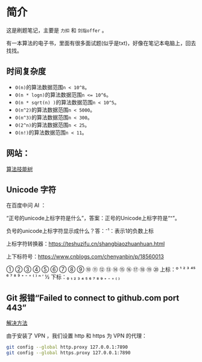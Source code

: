 # 简介

这是刷题笔记，主要是 `力扣` 和 `剑指offer` 。

有一本算法的电子书，里面有很多面试题(似乎是txt)，好像在笔记本电脑上，回去找找。


## 时间复杂度

- `O(n)`的算法数据范围`n < 10^8`。
- `O(n * logn)`的算法数据范围`n <= 10^6`。
- `O(n * sqrt(n) )`的算法数据范围`n < 10^5`。
- `O(n^2)`的算法数据范围`n < 5000`。
- `O(n^3)`的算法数据范围`n < 300`。
- `O(2^n)`的算法数据范围`n < 25`。
- `O(n!)`的算法数据范围`n < 11`。


## 网站：
[算法技能树](https://edu.csdn.net/skill/algorithm?utm_source=AI_act_algorithm)

## Unicode 字符

在百度中问 AI ：

“正号的unicode上标字符是什么”，答案：‌正号的Unicode上标字符是“⁺”。

负号的unicode上标字符显示成什么？答：‌⁻¹‌：表示1的负数上标


上标字符转换器：https://teshuzifu.cn/shangbiaozhuanhuan.html

上下标符号：https://www.cnblogs.com/chenyanbin/p/18560013

① ② ③ ④ ⑤ ⑥ ⑦ ⑧ ⑨ ⑩ ⑪ ⑫ ⑬ ⑭ ⑮ ⑯ ⑰ ⑱ ⑲ ⑳
上标：º ¹ ² ³ ⁴⁵ ⁶ ⁷ ⁸ ⁹ ⁺ ⁻ ⁼ ⁽ ⁾ ⁿ ′ ½
下标：₀ ₁ ₂ ₃ ₄ ₅ ₆ ₇ ₈ ₉ ₊ ₋ ₌ ₍ ₎


## Git 报错“Failed to connect to github.com port 443”

[解决方法](https://blog.csdn.net/zpf1813763637/article/details/128340109)

由于安装了 VPN ，我们设置 http 和 https 为 VPN 的代理：

```bash
git config --global http.proxy 127.0.0.1:7890
git config --global https.proxy 127.0.0.1:7890
```
